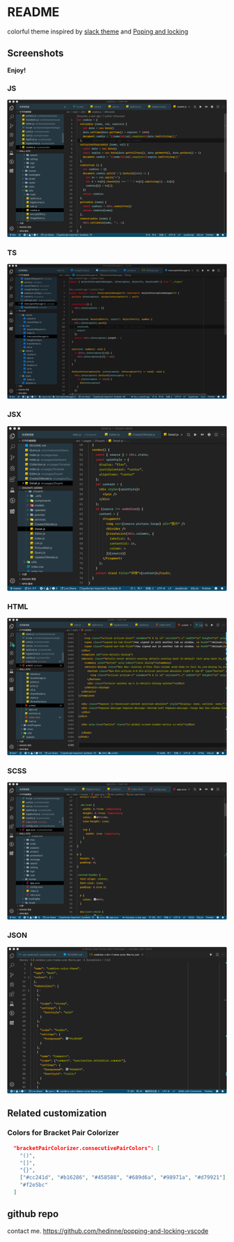 # README

colorful theme inspired by [slack theme](https://github.com/slack-theme) and [Poping and locking](https://github.com/hedinne/popping-and-locking-vscode)

## Screenshots


**Enjoy!**


### JS

![js](https://raw.githubusercontent.com/Youzhigang/combine-color-theme-vscode/master/images/js.png)


### TS

![ts](https://raw.githubusercontent.com/Youzhigang/combine-color-theme-vscode/master/images/ts.png)

### JSX

![jsx](https://raw.githubusercontent.com/Youzhigang/combine-color-theme-vscode/master/images/jsx.png)

### HTML

![html](https://raw.githubusercontent.com/Youzhigang/combine-color-theme-vscode/master/images/html.png)

### SCSS

![scss](https://raw.githubusercontent.com/Youzhigang/combine-color-theme-vscode/master/images/scss.png)

### JSON

![json](https://raw.githubusercontent.com/Youzhigang/combine-color-theme-vscode/master/images/json.png)

## Related customization

### Colors for Bracket Pair Colorizer

```json
  "bracketPairColorizer.consecutivePairColors": [
    "()",
    "[]",
    "{}",
    ["#cc241d", "#b16286", "#458588", "#689d6a", "#98971a", "#d79921"],
    "#f2e5bc"
  ]
```

## github repo

contact me. https://github.com/hedinne/popping-and-locking-vscode